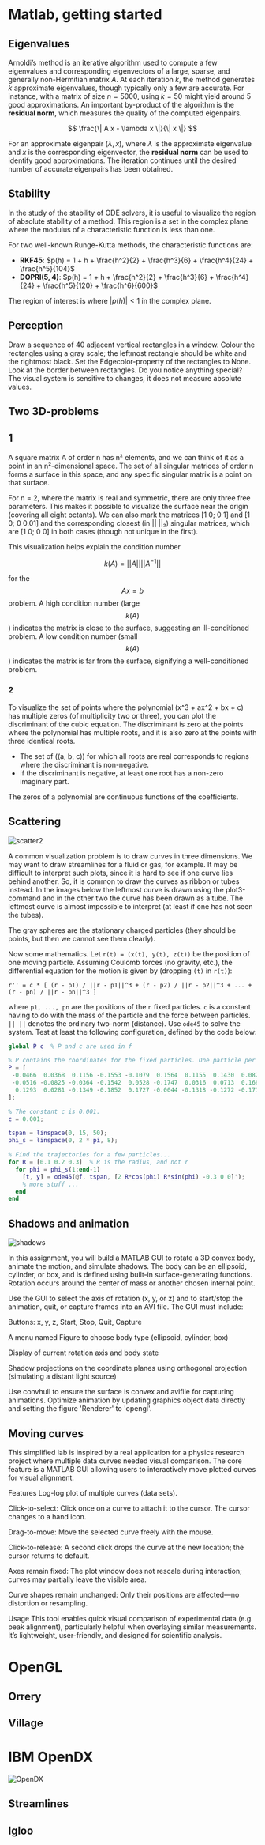 
# Matlab, getting started

## Eigenvalues

Arnoldi’s method is an iterative algorithm used to compute a few eigenvalues and corresponding eigenvectors of a large, sparse, and generally non-Hermitian matrix $A$. At each iteration $k$, the method generates $k$ approximate eigenvalues, though typically only a few are accurate. For instance, with a matrix of size $n = 5000$, using $k = 50$ might yield around 5 good approximations. An important by-product of the algorithm is the **residual norm**, which measures the quality of the computed eigenpairs.



$$
\frac{\| A x - \lambda x \|}{\| x \|}
$$

For an approximate eigenpair $(\lambda, x)$, where $\lambda$ is the approximate eigenvalue and $x$ is the corresponding eigenvector, the **residual norm** can be used to identify good approximations. The iteration continues until the desired number of accurate eigenpairs has been obtained.


## Stability

In the study of the stability of ODE solvers, it is useful to visualize the region of absolute stability of a method. This region is a set in the complex plane where the modulus of a characteristic function is less than one.

For two well-known Runge-Kutta methods, the characteristic functions are:

- **RKF45**: $p(h) = 1 + h + \frac{h^2}{2} + \frac{h^3}{6} + \frac{h^4}{24} + \frac{h^5}{104}$
- **DOPRI(5, 4)**: $p(h) = 1 + h + \frac{h^2}{2} + \frac{h^3}{6} + \frac{h^4}{24} + \frac{h^5}{120} + \frac{h^6}{600}$

The region of interest is where $|p(h)| < 1$ in the complex plane.


## Perception

Draw a sequence of 40 adjacent vertical rectangles in a window. Colour the rectangles using a gray scale;  the leftmost rectangle should be white and the rightmost black. Set the Edgecolor-property of the rectangles to None. Look at the border between rectangles. Do you notice anything special?  The visual system is sensitive to changes, it does not measure absolute values.

## Two 3D-problems

## 1
A square matrix A of order n has n² elements, and we can think of it as a point in an n²-dimensional space. The set of all singular matrices of order n forms a surface in this space, and any specific singular matrix is a point on that surface.

For n = 2, where the matrix is real and symmetric, there are only three free parameters. This makes it possible to visualize the surface near the origin (covering all eight octants). We can also mark the matrices [1 0; 0 1] and [1 0; 0 0.01] and the corresponding closest (in || ||₂) singular matrices, which are [1 0; 0 0] in both cases (though not unique in the first). 

This visualization helps explain the condition number 

$$
k(A) = ||A|| ||A^{-1}||
$$

for the $$Ax = b$$ problem. A high condition number (large $$k(A)$$) indicates the matrix is close to the surface, suggesting an ill-conditioned problem. A low condition number (small $$k(A)$$) indicates the matrix is far from the surface, signifying a well-conditioned problem.

### 2
To visualize the set of points where the polynomial \(x^3 + ax^2 + bx + c\) has multiple zeros (of multiplicity two or three), you can plot the discriminant of the cubic equation. The discriminant is zero at the points where the polynomial has multiple roots, and it is also zero at the points with three identical roots. 

- The set of \((a, b, c)\) for which all roots are real corresponds to regions where the discriminant is non-negative. 
- If the discriminant is negative, at least one root has a non-zero imaginary part.

The zeros of a polynomial are continuous functions of the coefficients.


## Scattering
![scatter2](https://github.com/user-attachments/assets/37bdb54f-b0da-4f48-83ae-269d254f9507)

A common visualization problem is to draw curves in three dimensions. We may want to draw streamlines for a fluid or gas, for example. It may be difficult to interpret such plots, since it is hard to see if one curve lies behind another. So, it is common to draw the curves as ribbon or tubes instead. In the images below the leftmost curve is drawn using the plot3-command and in the other two the curve has been drawn as a tube. The leftmost curve is almost impossible to interpret (at least if one has not seen the tubes).

The gray spheres are the stationary charged particles (they should be points, but then we cannot see them clearly).

Now some mathematics. Let `r(t) = (x(t), y(t), z(t))` be the position of one moving particle. Assuming Coulomb forces (no gravity, etc.), the differential equation for the motion is given by (dropping `(t)` in `r(t)`):

```
r'' = c * [ (r - p1) / ||r - p1||^3 + (r - p2) / ||r - p2||^3 + ... + (r - pn) / ||r - pn||^3 ]
```

where `p1, ..., pn` are the positions of the `n` fixed particles. `c` is a constant having to do with the mass of the particle and the force between particles. `|| ||` denotes the ordinary two-norm (distance). Use `ode45` to solve the system. Test at least the following configuration, defined by the code below:

```matlab
global P c  % P and c are used in f

% P contains the coordinates for the fixed particles. One particle per column.
P = [
 -0.0466  0.0368  0.1156 -0.1553 -0.1079  0.1564  0.1155  0.1430  0.0826 0.1333
 -0.0516 -0.0825 -0.0364 -0.1542  0.0528 -0.1747  0.0316  0.0713  0.1680 0.0453
  0.1293  0.0281 -0.1349 -0.1852  0.1727 -0.0044 -0.1318 -0.1272 -0.1713 0.0056
];

% The constant c is 0.001.
c = 0.001;

tspan = linspace(0, 15, 50); 
phi_s = linspace(0, 2 * pi, 8);

% Find the trajectories for a few particles...
for R = [0.1 0.2 0.3]  % R is the radius, and not r
  for phi = phi_s(1:end-1)
    [t, y] = ode45(@f, tspan, [2 R*cos(phi) R*sin(phi) -0.3 0 0]');
    % more stuff ...
  end
end
```



## Shadows and animation
![shadows](https://github.com/user-attachments/assets/fc78a37c-cf73-4d3f-a6e6-adcd85b8e19f)

In this assignment, you will build a MATLAB GUI to rotate a 3D convex body, animate the motion, and simulate shadows. The body can be an ellipsoid, cylinder, or box, and is defined using built-in surface-generating functions. Rotation occurs around the center of mass or another chosen internal point.

Use the GUI to select the axis of rotation (x, y, or z) and to start/stop the animation, quit, or capture frames into an AVI file. The GUI must include:

Buttons: x, y, z, Start, Stop, Quit, Capture

A menu named Figure to choose body type (ellipsoid, cylinder, box)

Display of current rotation axis and body state

Shadow projections on the coordinate planes using orthogonal projection (simulating a distant light source)

Use convhull to ensure the surface is convex and avifile for capturing animations. Optimize animation by updating graphics object data directly and setting the figure 'Renderer' to 'opengl'.

## Moving curves


This simplified lab is inspired by a real application for a physics research project where multiple data curves needed visual comparison. The core feature is a MATLAB GUI allowing users to interactively move plotted curves for visual alignment.

Features
Log-log plot of multiple curves (data sets).

Click-to-select: Click once on a curve to attach it to the cursor. The cursor changes to a hand icon.

Drag-to-move: Move the selected curve freely with the mouse.

Click-to-release: A second click drops the curve at the new location; the cursor returns to default.

Axes remain fixed: The plot window does not rescale during interaction; curves may partially leave the visible area.

Curve shapes remain unchanged: Only their positions are affected—no distortion or resampling.

Usage
This tool enables quick visual comparison of experimental data (e.g. peak alignment), particularly helpful when overlaying similar measurements. It’s lightweight, user-friendly, and designed for scientific analysis.
 
# OpenGL

## Orrery


## Village
 
# IBM OpenDX
![OpenDX](https://github.com/user-attachments/assets/47ae92bc-bcba-48cc-9c0f-689c2c8fb5be)

## Streamlines

## Igloo
 
